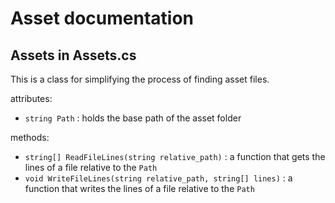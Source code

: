 # Asset documentation

## Assets in Assets.cs

This is a class for simplifying the process of finding asset files.

attributes:
- `string Path` : holds the base path of the asset folder

methods: 
- `string[] ReadFileLines(string relative_path)` : a function that gets the
lines of a file relative to the `Path`
- `void WriteFileLines(string relative_path, string[] lines)` : a function 
that writes the lines of a file relative to the `Path`